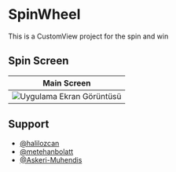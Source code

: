 # SpinWheel

This is a CustomView project for the spin and win

## Spin Screen 
Main Screen | 
--- | 
![Uygulama Ekran Görüntüsü](https://i.hizliresim.com/j61vnbg.gif) |

## Support
- [@halilozcan](https://github.com/halilozcan) 
- [@metehanbolatt](https://github.com/metehanbolatt) 
- [@Askeri-Muhendis](https://github.com/Askeri-Muhendis) 



